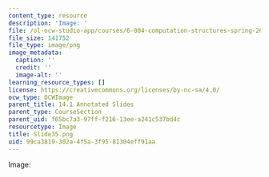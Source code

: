 ```yaml
---
content_type: resource
description: 'Image: '
file: /ol-ocw-studio-app/courses/6-004-computation-structures-spring-2017/99ca3819302a4f5a3f9581304eff91aa_Slide35.png
file_size: 141752
file_type: image/png
image_metadata:
  caption: ''
  credit: ''
  image-alt: ''
learning_resource_types: []
license: https://creativecommons.org/licenses/by-nc-sa/4.0/
ocw_type: OCWImage
parent_title: 14.1 Annotated Slides
parent_type: CourseSection
parent_uid: f65bc7a3-97ff-f216-13ee-a241c537bd4c
resourcetype: Image
title: Slide35.png
uid: 99ca3819-302a-4f5a-3f95-81304eff91aa
---
```

Image: 